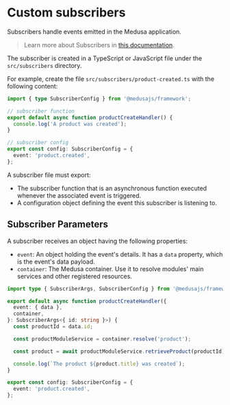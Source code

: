 # Custom subscribers

Subscribers handle events emitted in the Medusa application.

> Learn more about Subscribers in [this documentation](https://docs.medusajs.com/learn/fundamentals/events-and-subscribers).

The subscriber is created in a TypeScript or JavaScript file under the `src/subscribers` directory.

For example, create the file `src/subscribers/product-created.ts` with the following content:

```ts
import { type SubscriberConfig } from '@medusajs/framework';

// subscriber function
export default async function productCreateHandler() {
  console.log('A product was created');
}

// subscriber config
export const config: SubscriberConfig = {
  event: 'product.created',
};
```

A subscriber file must export:

- The subscriber function that is an asynchronous function executed whenever the associated event is triggered.
- A configuration object defining the event this subscriber is listening to.

## Subscriber Parameters

A subscriber receives an object having the following properties:

- `event`: An object holding the event's details. It has a `data` property, which is the event's data payload.
- `container`: The Medusa container. Use it to resolve modules' main services and other registered resources.

```ts
import type { SubscriberArgs, SubscriberConfig } from '@medusajs/framework';

export default async function productCreateHandler({
  event: { data },
  container,
}: SubscriberArgs<{ id: string }>) {
  const productId = data.id;

  const productModuleService = container.resolve('product');

  const product = await productModuleService.retrieveProduct(productId);

  console.log(`The product ${product.title} was created`);
}

export const config: SubscriberConfig = {
  event: 'product.created',
};
```
